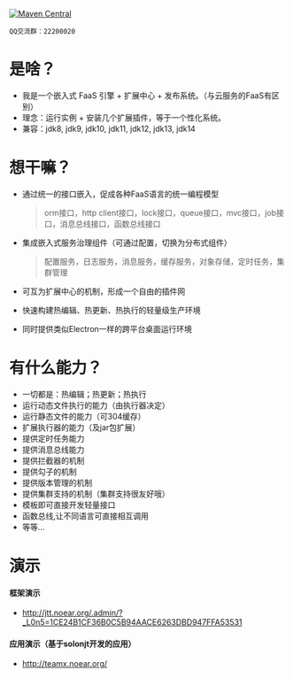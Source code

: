 [![Maven Central](https://img.shields.io/maven-central/v/org.noear/solonjt.svg)](https://mvnrepository.com/search?q=solonjt)

` QQ交流群：22200020 `


# 是啥？
* 我是一个嵌入式 FaaS 引擎 + 扩展中心 + 发布系统。（与云服务的FaaS有区别）
* 理念：运行实例 + 安装几个扩展插件，等于一个性化系统。
* 兼容：jdk8, jdk9, jdk10, jdk11, jdk12, jdk13, jdk14


# 想干嘛？
* 通过统一的接口嵌入，促成各种FaaS语言的统一编程模型
  >orm接口，http client接口，lock接口，queue接口，mvc接口，job接口，消息总线接口，函数总线接口

* 集成嵌入式服务治理组件（可通过配置，切换为分布式组件）
  >配置服务，日志服务，消息服务，缓存服务，对象存储，定时任务，集群管理

* 可互为扩展中心的机制，形成一个自由的插件网

* 快速构建热编辑、热更新、热执行的轻量级生产环境

* 同时提供类似Electron一样的跨平台桌面运行环境


# 有什么能力？
* 一切都是：热编辑；热更新；热执行
* 运行动态文件执行的能力（由执行器决定）
* 运行静态文件的能力（可304缓存）
* 扩展执行器的能力（及jar包扩展）
* 提供定时任务能力
* 提供消息总线能力
* 提供拦截器的机制
* 提供勾子的机制
* 提供版本管理的机制
* 提供集群支持的机制（集群支持很友好哦）
* 模板即可直接开发轻量接口
* 函数总线,让不同语言可直接相互调用
* 等等...


# 演示

#### 框架演示
* http://jtt.noear.org/.admin/?_L0n5=1CE24B1CF36B0C5B94AACE6263DBD947FFA53531

#### 应用演示（基于solonjt开发的应用）
* http://teamx.noear.org/
